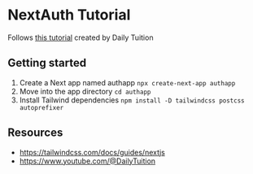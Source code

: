 # NextAuth Tutorial

Follows [this tutorial](https://youtu.be/t0Fs0NO78X8) created by Daily Tuition

## Getting started

1. Create a Next app named authapp `npx create-next-app authapp`
2. Move into the app directory `cd authapp`
3. Install Tailwind dependencies `npm install -D tailwindcss postcss autoprefixer`

## Resources

- <https://tailwindcss.com/docs/guides/nextjs>
- <https://www.youtube.com/@DailyTuition>
